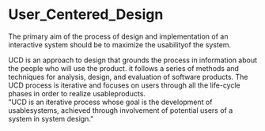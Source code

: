 # User_Centered_Design

The primary aim of the process of design and implementation of an interactive system should be to maximize the usabilityof the system.

UCD is an approach to design that grounds the process in information about the people who will use the product. it follows a series of methods and techniques for analysis, design, and evaluation of software products.
The UCD process is iterative and focuses on users through all the life-cycle phases in order to realize usableproducts.\
"UCD is an iterative process whose goal is the development of usablesystems, achieved through involvement of potential users of a system in system design."
